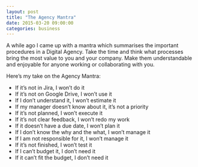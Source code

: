 ```yaml
---
layout: post
title: "The Agency Mantra"
date: 2015-03-20 09:00:00
categories: business
---
```


A while ago I came up with a mantra which summarises the important procedures in a Digital Agency. Take the time and think what processes bring the most value to you and your company. Make them understandable and enjoyable for anyone working or collaborating with you.

Here’s my take on the Agency Mantra:

- If it’s not in Jira, I won’t do it
- If it’s not on Google Drive, I won’t use it
- If I don’t understand it, I won’t estimate it
- If my manager doesn’t know about it, it’s not a priority
- If it’s not planned, I won’t execute it
- If it’s not clear feedback, I won’t redo my work
- If it doesn’t have a due date, I won’t plan it
- If I don’t know the why and the what, I won’t manage it
- If I am not responsible for it, I won’t manage it
- If it’s not finished, I won’t test it
- If I can’t budget it, I don’t need it
- If it can’t fit the budget, I don’t need it
